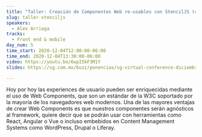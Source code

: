 ```yaml
---
title: "Taller: Creación de Componentes Web re-usables con StencilJS (compatibles con React Vue y Angular)"
slug: taller-stenciljs
speakers:
  - Alex Arriaga
tracks:
  - Front end & mobile
day_num: 5
time_start: 2020-12-04T12:00:00-06:00
time_end: 2020-12-04T13:30:00-06:00
video: https://youtu.be/6wpI5kF3M1Y
slides: https://sg.com.mx/buzz/ponencias/sg-virtual-conference-diciembre-2020/taller-creacion-de-componentes-web-re-usables

---
```


Hoy por hoy las experiences de usuario pueden ser enriquecidas mediante el uso de Web Components, que son un estándar de la W3C soportado por la mayoría de los navegadores web modernos. Una de las mayores ventajas de crear Web Components es que nuestros componentes serán agnósticos al framework, quiere decir que se podrán usar con herramientas como React, Angular o Vue o incluso embebidos en Content Management Systems como WordPress, Drupal o Liferay.